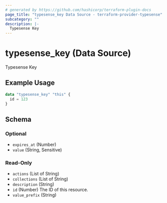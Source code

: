 ```yaml
---
# generated by https://github.com/hashicorp/terraform-plugin-docs
page_title: "typesense_key Data Source - terraform-provider-typesense"
subcategory: ""
description: |-
  Typesense Key
---
```


# typesense_key (Data Source)

Typesense Key

## Example Usage

```terraform
data "typesense_key" "this" {
  id = 123
}
```

<!-- schema generated by tfplugindocs -->
## Schema

### Optional

- `expires_at` (Number)
- `value` (String, Sensitive)

### Read-Only

- `actions` (List of String)
- `collections` (List of String)
- `description` (String)
- `id` (Number) The ID of this resource.
- `value_prefix` (String)

